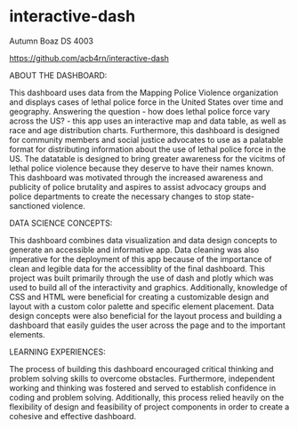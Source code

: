 # interactive-dash
Autumn Boaz DS 4003

https://github.com/acb4rn/interactive-dash

ABOUT THE DASHBOARD:  

This dashboard uses data from the Mapping Police Violence organization and displays cases of lethal police force in the United States over time and geography. Answering the question - how does lethal police force vary across the US? - this app uses an interactive map and data table, as well as race and age distribution charts. Furthermore, this dashboard is designed for community members and social justice advocates to use as a palatable format for distributing information about the use of lethal police force in the US. The datatable is designed to bring greater awareness for the vicitms of lethal police violence because they deserve to have their names known. This dashboard was motivated through the increased awareness and publicity of police brutality and aspires to assist advocacy groups and police departments to create the necessary changes to stop state-sanctioned violence. 

DATA SCIENCE CONCEPTS: 

This dashboard combines data visualization and data design concepts to generate an accessible and informative app. Data cleaning was also imperative for the deployment of this app because of the importance of clean and legible data for the accessiblity of the final dashboard. This project was built primarily through the use of dash and plotly which was used to build all of the interactivity and graphics. Additionally, knowledge of CSS and HTML were beneficial for creating a customizable design and layout with a custom color palette and specific element placement. Data design concepts were also beneficial for the layout process and building a dashboard that easily guides the user across the page and to the important elements. 

LEARNING EXPERIENCES: 

The process of building this dashboard encouraged critical thinking and problem solving skills to overcome obstacles. Furthermore, independent working and thinking was fostered and served to establish confidence in coding and problem solving. Additionally, this process relied heavily on the flexibility of design and feasibility of project components in order to create a cohesive and effective dashboard. 

